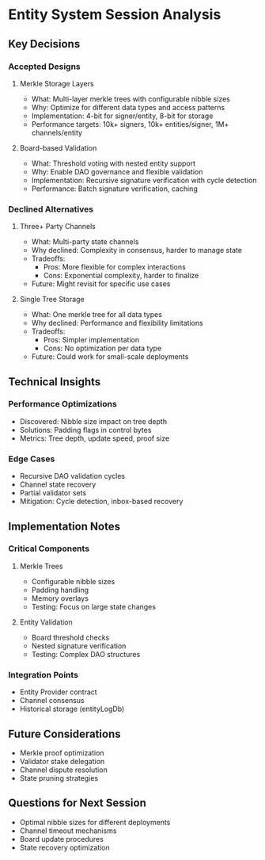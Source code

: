 # Entity System Session Analysis

## Key Decisions

### Accepted Designs
1. Merkle Storage Layers
   - What: Multi-layer merkle trees with configurable nibble sizes
   - Why: Optimize for different data types and access patterns
   - Implementation: 4-bit for signer/entity, 8-bit for storage
   - Performance targets: 10k+ signers, 10k+ entities/signer, 1M+ channels/entity

2. Board-based Validation
   - What: Threshold voting with nested entity support
   - Why: Enable DAO governance and flexible validation
   - Implementation: Recursive signature verification with cycle detection
   - Performance: Batch signature verification, caching

### Declined Alternatives
1. Three+ Party Channels
   - What: Multi-party state channels
   - Why declined: Complexity in consensus, harder to manage state
   - Tradeoffs:
     - Pros: More flexible for complex interactions
     - Cons: Exponential complexity, harder to finalize
   - Future: Might revisit for specific use cases

2. Single Tree Storage
   - What: One merkle tree for all data types
   - Why declined: Performance and flexibility limitations
   - Tradeoffs:
     - Pros: Simpler implementation
     - Cons: No optimization per data type
   - Future: Could work for small-scale deployments

## Technical Insights

### Performance Optimizations
- Discovered: Nibble size impact on tree depth
- Solutions: Padding flags in control bytes
- Metrics: Tree depth, update speed, proof size

### Edge Cases
- Recursive DAO validation cycles
- Channel state recovery
- Partial validator sets
- Mitigation: Cycle detection, inbox-based recovery

## Implementation Notes

### Critical Components
1. Merkle Trees
   - Configurable nibble sizes
   - Padding handling
   - Memory overlays
   - Testing: Focus on large state changes

2. Entity Validation
   - Board threshold checks
   - Nested signature verification
   - Testing: Complex DAO structures

### Integration Points
- Entity Provider contract
- Channel consensus
- Historical storage (entityLogDb)

## Future Considerations
- Merkle proof optimization
- Validator stake delegation
- Channel dispute resolution
- State pruning strategies

## Questions for Next Session
- Optimal nibble sizes for different deployments
- Channel timeout mechanisms
- Board update procedures
- State recovery optimization
